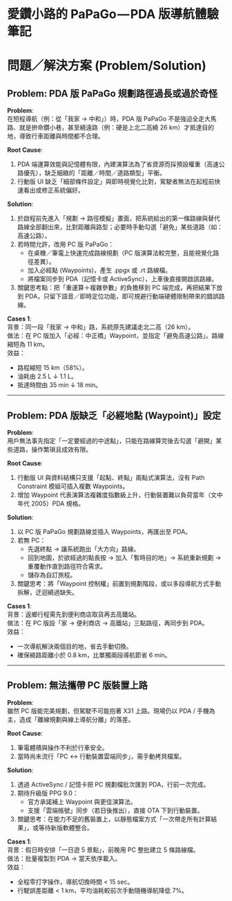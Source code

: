# 愛鑽小路的 PaPaGo — PDA 版導航體驗筆記

# 問題／解決方案 (Problem/Solution)

## Problem: PDA 版 PaPaGo 規劃路徑過長或過於奇怪  
**Problem**:  
在短程導航（例：從「我家 → 中和」）時，PDA 版 PaPaGo 不是強迫全走大馬路、就是拚命鑽小巷，甚至繞遠路（例：硬是上北二高繞 26 km）才抵達目的地，導致行車距離與時間都不合理。  

**Root Cause**:  
1. PDA 端運算效能與記憶體有限，內建演算法為了省資源而採預設權重（高速公路優先），缺乏細緻的「距離／時間／道路類型」平衡。  
2. 行動版 UI 缺乏「細部條件設定」與即時視覺化比對，駕駛者無法在起程前快速看出或修正系統偏好。  

**Solution**:  
1. 於啟程前先進入「規劃 → 路徑模擬」畫面，把系統給出的第一條路線與替代路線全部翻出來，比對距離與路型；必要時手動勾選「避免」某些道路（如：高速公路）。  
2. 若時間允許，改用 PC 版 PaPaGo：  
   - 在桌機／筆電上快速完成路線規劃（PC 版演算法較完整，且能視覺化路徑差異）。  
   - 加入必經點 (Waypoints)，產生 .ppgx 或 .rt 路線檔。  
   - 將檔案同步到 PDA（記憶卡或 ActiveSync），上車後直接開啟該路線。  
3. 關鍵思考點：把「重運算＋複雜參數」的負擔移到 PC 端完成，再把結果下放到 PDA，只留下語音／即時定位功能，即可規避行動端硬體限制帶來的錯誤路線。  

**Cases 1**:  
背景：同一段「我家 → 中和」路，系統原先建議走北二高（26 km）。  
做法：在 PC 版加入「必經：中正橋」Waypoint，並指定「避免高速公路」。路線縮短為 11 km。  
效益：  
- 路程縮短 15 km（58%）。  
- 油耗由 2.5 L ↓ 1.1 L。  
- 抵達時間由 35 min ↓ 18 min。  

---

## Problem: PDA 版缺乏「必經地點 (Waypoint)」設定  
**Problem**:  
用戶無法事先指定「一定要經過的中途點」，只能在路線算完後去勾選「避開」某些道路，操作繁瑣且成效有限。  

**Root Cause**:  
1. 行動版 UI 與資料結構只支援「起點、終點」兩點式演算法，沒有 Path Constraint 模組可插入複數 Waypoints。  
2. 增加 Waypoint 代表演算法複雜度指數級上升，行動裝置難以負荷當年（文中年代 2005）PDA 規格。  

**Solution**:  
1. 以 PC 版 PaPaGo 規劃路線並插入 Waypoints，再匯出至 PDA。  
2. 若無 PC：  
   - 先選終點 → 讓系統跑出「大方向」路線。  
   - 回到地圖，於欲經過的點長按 → 加入「暫時目的地」→ 系統重新規劃 → 重覆動作直到路徑符合需求。  
   - 儲存為自訂旅程。  
3. 關鍵思考：將「Waypoint 控制權」前置到規劃階段，或以多段導航方式手動拆解，迂迴繞過缺失。  

**Cases 1**:  
背景：返鄉行程需先到便利商店取貨再去高鐵站。  
做法：在 PC 版設「家 → 便利商店 → 高鐵站」三點路徑，再同步到 PDA。  
效益：  
- 一次導航解決兩個目的地，省去手動切換。  
- 確保繞路距離小於 0.8 km，比單獨兩段導航節省 6 min。  

---

## Problem: 無法攜帶 PC 版裝置上路  
**Problem**:  
雖然 PC 版能完美規劃，但駕駛不可能抱著 X31 上路。現場仍以 PDA / 手機為主，造成「離線規劃與線上導航分離」的落差。  

**Root Cause**:  
1. 筆電體積與操作不利於行車安全。  
2. 當時尚未流行「PC ↔ 行動裝置雲端同步」，需手動拷貝檔案。  

**Solution**:  
1. 透過 ActiveSync / 記憶卡把 PC 規劃檔批次匯到 PDA，行前一次完成。  
2. 期待升級版 PPG 9.0：  
   - 官方承諾補上 Waypoint 與更佳演算法。  
   - 支援「雲端帳號」同步（若日後推出），直接 OTA 下到行動裝置。  
3. 關鍵思考：在能力不足的舊裝置上，以靜態檔案方式「一次帶走所有計算結果」，或等待新版軟體整合。  

**Cases 1**:  
背景：假日時安排「一日遊 5 景點」，前晚用 PC 整批建立 5 條路線檔。  
做法：批量複製到 PDA → 當天依序載入。  
效益：  
- 全程零打字操作，導航切換時間 < 15 sec。  
- 行駛誤差距離 < 1 km，平均油耗較前次手動隨機導航降低 7%。  